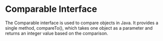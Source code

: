 # Comparable Interface

The Comparable interface is used to compare objects in Java. It provides a single method, compareTo(), which takes one object as a parameter and returns an integer value based on the comparison.
